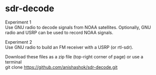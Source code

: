 # sdr-decode

Experiment 1  
Use GNU radio to decode signals from NOAA satellites. Optionally, GNU radio and USRP can be used to record NOAA signals.

Experiment 2  
Use GNU radio to build an FM receiver with a USRP (or rtl-sdr).  
  

Download these files as a zip file (top-right corner of page) or use a terminal  
  git clone https://github.com/anishashok/sdr-decode.git

